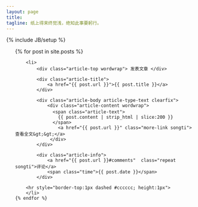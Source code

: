 ```yaml
---
layout: page
title: 
tagline: 纸上得来终觉浅，绝知此事要躬行。
---
```

{% include JB/setup %}

<ul>
	{% for post in site.posts %}
		
		<li>
			<div class="article-top wordwrap"> 发表文章 </div>

			<div class="article-title">
				<a href="{{ post.url }}">{{ post.title }}</a>
			</div>
			
			<div class="article-body article-type-text clearfix">   
				<div class="article-content wordwrap"> 
				  <span class="article-text">　
					{{ post.content | strip_html | slice:200 }}
				  </span> 
					<a href="{{ post.url }}" class="more-link songti">查看全文&gt;&gt;</a> 
				 </div> 
			</div>

			<div class="article-info"> 
				<a href="{{ post.url }}#comments"  class="repeat songti">评论</a> 
				<span class="time">{{ post.date }}</span> 
			</div>

		<hr style="border-top:1px dashed #cccccc; height:1px">
		</li>
	{% endfor %}
</ul>

